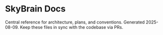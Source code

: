 # SkyBrain Docs

Central reference for architecture, plans, and conventions.
Generated 2025-08-09. Keep these files in sync with the codebase via PRs.
